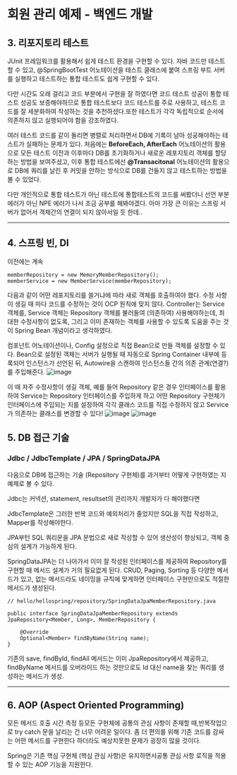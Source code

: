 # 회원 관리 예제 - 백엔드 개발

## 3. 리포지토리 테스트

JUnit 프레임워크를 활용해서 쉽게 테스트 환경을 구현할 수 있다. 자바 코드만 테스트할 수 있고, @SpringBootTest 어노테이션을 테스트 클래스에 붙여 스프링 부트 서버를 실행하고 테스트하는 통합 테스트도 쉽게 구현할 수 있다.

다만 시간도 오래 걸리고 코드 부분에서 구현을 잘 하였다면 코드 테스트 성공이 통합 테스트 성공도 보증해야하므로 통합 테스트보다 코드 테스트를 주로 사용하고, 테스트 코드를 잘 세분화하여 작성하는 것을 추천하셨다.또한 테스트가 각각 독립적으로 순서에 의존하지 않고 실행되어야 함을 강조하였다.

여러 테스트 코드를 같이 돌리면 병렬로 처리하면서 DB에 기록이 남아 성공해야하는 테스트가 실패하는 문제가 있다. 처음에는 **BeforeEach, AfterEach** 어노테이션의 활용으로 모든 테스트 이전과 이후마다 DB를 초기화하거나 새로운 레포지토리 객체를 할당하는 방법을 보여주셨고, 이후 통합 테스트에선 **@Transacitonal** 어노테이션의 활용으로 DB에 쿼리를 날린 후 커밋을 안하는 방식으로 DB를 건들지 않고 테스트하는 방법을 볼 수 있었다.

다만 개인적으로 통합 테스트가 아닌 테스트에 통합테스트의 코드를 써봤더니 선언 부분 에러가 아닌 NPE 에러가 나서 조금 공부를 해봐야겠다. 아마 가장 큰 이유는 스프링 서버가 없어서 객체간의 연결이 되지 않아서일 듯 한데..

---

## 4. 스프링 빈, DI

이전에는 계속

```
memberRepository = new MemoryMemberRepository();
memberService = new MemberService(memberRepository);
```

다음과 같이 어떤 레포지토리를 쓸거냐에 따라 새로 객체를 호출하여야 했다. 수정 사항이 생길 때 마다 코드를 수정하는 것이 OCP 원칙에 맞지 않다. Controller는 Service 객체를, Service 객체는 Repository 객체를 불러들여 (의존하여) 사용해야하는데, 최대한 수정사항이 없도록, 그리고 이미 존재하는 객체를 사용할 수 있도록 도움을 주는 것이 Spring Bean 개념이라고 생각하였다.

컴포넌트 어노테이션이나, Config 설정으로 직접 Bean으로 만들 객체를 설정할 수 있다. Bean으로 설정된 객체는 서버가 실행될 때 자동으로 Spring Container 내부에 등록되어 인스턴스가 선언된 뒤, Autowire을 스캔하여 인스턴스들 간의 의존 관계(연결?)를 주입해준다.
![image](https://user-images.githubusercontent.com/108603118/210573784-5ea2ae55-14ee-41f3-8609-8fa3cd4c0b60.png)

이 때 자주 수정사항이 생길 객체, 예를 들어 Repository 같은 경우 인터페이스를 활용하여 Service는 Repository 인터페이스를 주입하게 하고 어떤 Repository 구현체가 인터페이스에 주입되는 지를 설정하여 각각 클래스 코드를 직접 수정하지 않고 Service가 의존하는 클래스를 변경할 수 있다!
![image](https://user-images.githubusercontent.com/108603118/210573919-8e4b54d6-656a-4621-b168-f13b7be07a64.png)
![image](https://user-images.githubusercontent.com/108603118/210573992-1e61d92c-0bfb-4fbb-b88f-35618d374992.png)
## 5. DB 접근 기술

### Jdbc / JdbcTemplate / JPA / SpringDataJPA

다음으로 DB에 접근하는 기술 (Repository 구현체)를 과거부터 어떻게 구현하였는 지 예제로 볼 수 있다.

Jdbc는 커넥션, statement, resultset의 관리까지 개발자가 다 해야했다면

JdbcTemplate은 그러한 반복 코드와 예외처리가 줄었지만 SQL을 직접 작성하고, Mapper를 작성해야한다.

JPA부턴 SQL 쿼리문을 JPA 문법으로 새로 작성할 수 있어 생산성이 향상되고, 객체 중심의 설계가 가능하게 된다.

SpringDataJPA는 더 나아가서 이미 잘 작성된 인터페이스를 제공하여 Repository를 구현할 때 메서드 설계가 거의 필요없게 된다. CRUD, Paging, Sorting 등 다양한 메서드가 있고, 없는 메서드라도 네이밍을 규칙에 맞게하면 인터페이스 구현만으로도 적절한 메서드가 생성된다.

```
// hello/hellospring/repository/SpringDataJpaMemberRepository.java

public interface SpringDataJpaMemberRepository extends JpaRepository<Member, Long>, MemberRepository {

    @Override
    Optional<Member> findByName(String name);
}
```

기존의 save, findById, findAll 메서드는 이미 JpaRepository에서 제공하고, findByName 메서드를 오버라이드 하는 것만으로도 Id 대신 name을 찾는 쿼리를 생성하는 메서드가 생성.

---

## 6. AOP (Aspect Oriented Programming)

모든 메서드 호출 시간 측정 등모든 구현체에 공통의 관심 사항이 존재할 때,반복작업으로 try catch 문을 날리는 건 너무 어려운 일이다. 좀 더 편의를 위해 기존 코드를 감싸는 어떤 메서드를 구현한다 하더라도 예상치못한 문제가 굉장히 많을 것이다.

Spring은 기존 핵심 구현체 (핵심 관심 사항)은 유지하면서공통 관심 사항 로직을 적용할 수 있는 AOP 기능을 지원한다.
